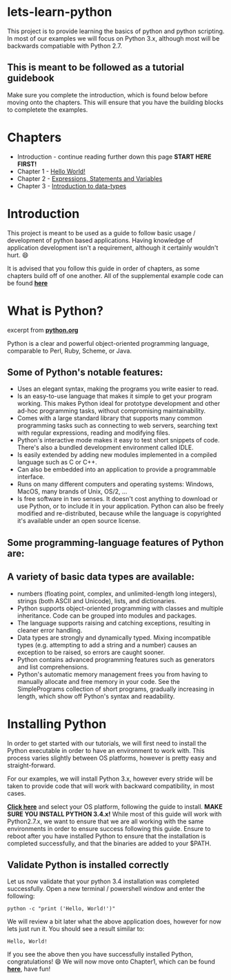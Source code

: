 # lets-learn-python
This project is to provide learning the basics of python and python scripting.  In most of our examples we will focus on Python 3.x, although most will be backwards compatiable with Python 2.7.

## **This is meant to be followed as a tutorial guidebook**
Make sure you complete the introduction, which is found below before moving onto the chapters.  This will ensure that you have the building blocks to completete the examples.


# Chapters
* Introduction - continue reading further down this page **START HERE FIRST!**
* Chapter 1 - [Hello World!](https://github.com/zerosignal0/lets-learn-python/blob/master/source/Chapter1/README.md)
* Chapter 2 - [Expressions, Statements and Variables](https://github.com/zerosignal0/lets-learn-python/blob/master/source/Chapter2/README.md)
* Chapter 3 - [Introduction to data-types](https://github.com/zerosignal0/lets-learn-python/blob/master/source/Chapter3/README.md)


# Introduction
This project is meant to be used as a guide to follow basic usage / development of python based applications.  Having knowledge of application development isn't a requirement, although it certainly wouldn't hurt.  :smile: 

It is advised that you follow this guide in order of chapters, as some chapters build off of one another.  All of the supplemental example code can be found **[here](https://github.com/zerosignal0/lets-learn-python/tree/master/source)**


# What is Python?

excerpt from **[python.org](https://wiki.python.org/moin/BeginnersGuide/Overview)**

Python is a clear and powerful object-oriented programming language, comparable to Perl, Ruby, Scheme, or Java.

## **Some of Python's notable features:**

* Uses an elegant syntax, making the programs you write easier to read.
* Is an easy-to-use language that makes it simple to get your program working. This makes Python ideal for prototype development and other ad-hoc programming tasks, without compromising maintainability.
* Comes with a large standard library that supports many common programming tasks such as connecting to web servers, searching text with regular expressions, reading and modifying files.
* Python's interactive mode makes it easy to test short snippets of code. There's also a bundled development environment called IDLE.
* Is easily extended by adding new modules implemented in a compiled language such as C or C++.
* Can also be embedded into an application to provide a programmable interface.
* Runs on many different computers and operating systems: Windows, MacOS, many brands of Unix, OS/2, ...
* Is free software in two senses. It doesn't cost anything to download or use Python, or to include it in your application. Python can also be freely modified and re-distributed, because while the language is copyrighted it's available under an open source license.

## **Some programming-language features of Python are:**

## **A variety of basic data types are available:** 

* numbers (floating point, complex, and unlimited-length long integers), strings (both ASCII and Unicode), lists, and dictionaries.
* Python supports object-oriented programming with classes and multiple inheritance.
Code can be grouped into modules and packages.
* The language supports raising and catching exceptions, resulting in cleaner error handling.
* Data types are strongly and dynamically typed. Mixing incompatible types (e.g. attempting to add a string and a number) causes an exception to be raised, so errors are caught sooner.
* Python contains advanced programming features such as generators and list comprehensions.
* Python's automatic memory management frees you from having to manually allocate and free memory in your code.
See the SimplePrograms collection of short programs, gradually increasing in length, which show off Python's syntax and readability.

# Installing Python

In order to get started with our tutorials, we will first need to install the Python executable in order to have an environment to work with.  This process varies slightly between OS platforms, however is pretty easy and straight-forward.

For our examples, we will install Python 3.x, however every stride will be taken to provide code that will work with backward compatibility, in most cases.

**[Click here](https://www.python.org/downloads/)** and select your OS platform, following the guide to install. **MAKE SURE YOU INSTALL PYTHON 3.4.x!** While most of this guide will work with Python2.7.x, we want to ensure that we are all working with the same environments in order to ensure success following this guide. Ensure to reboot after you have installed Python to ensure that the installation is completed successfully, and that the binaries are added to your $PATH.

## Validate Python is installed correctly

Let us now validate that your python 3.4 installation was completed successfully.  Open a new terminal / powershell window and enter the following:

```shell
python -c "print ('Hello, World!')"
```

We will review a bit later what the above application does, however for now lets just run it.  You should see a result similar to:

```shell
Hello, World!
```

If you see the above then you have successfully installed Python, congratulations! :smile: 
We will now move onto Chapter1, which can be found **[here](https://github.com/zerosignal0/lets-learn-python/blob/master/source/Chapter1/README.md)**, have fun!
